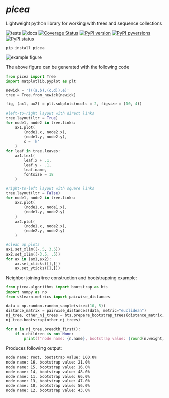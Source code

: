 _picea_
=======

Lightweight python library for working with trees and sequence collections

![tests](https://github.com/holmrenser/picea/workflows/tests/badge.svg)
![docs](https://github.com/holmrenser/picea/workflows/docs/badge.svg?branch=master)
[![Coverage Status](https://coveralls.io/repos/github/holmrenser/picea/badge.svg?branch=master)](https://coveralls.io/github/holmrenser/picea?branch=master)
[![PyPI version](https://badge.fury.io/py/picea.svg)](https://badge.fury.io/py/picea)
[![PyPI pyversions](https://img.shields.io/pypi/pyversions/picea.svg)](https://pypi.python.org/pypi/ansicolortags/)
[![PyPI status](https://img.shields.io/pypi/status/picea.svg)](https://pypi.python.org/pypi/ansicolortags/)



```
pip install picea
```

![example figure](https://github.com/holmrenser/picea/raw/master/docs/example1.png)

The above figure can be generated with the following code

```python
from picea import Tree
import matplotlib.pyplot as plt

newick = '(((a,b),(c,d)),e)'
tree = Tree.from_newick(newick)

fig, (ax1, ax2) = plt.subplots(ncols = 2, figsize = (10, 4))

#left-to-right layout with direct links
tree.layout(ltr = True)
for node1, node2 in tree.links:
    ax1.plot(
        (node1.x, node2.x),
        (node1.y, node2.y),
        c = 'k'
    )
for leaf in tree.leaves:
    ax1.text(
        leaf.x + .1, 
        leaf.y - .1, 
        leaf.name,
        fontsize = 18
    )

#right-to-left layout with square links
tree.layout(ltr = False)
for node1, node2 in tree.links:
    ax2.plot(
        (node1.x, node1.x),
        (node1.y, node2.y)
    )
    ax2.plot(
        (node1.x, node2.x),
        (node2.y, node2.y)
    )

#clean up plots
ax1.set_xlim((-.5, 3.5))
ax2.set_xlim((-3.5, .5))
for ax in (ax1,ax2):
    ax.set_xticks([],[])
    ax.set_yticks([],[])
```

Neighbor joining tree construction and bootstrapping example:

```python
from picea.algorithms import bootstrap as bts
import numpy as np
from sklearn.metrics import pairwise_distances

data = np.random.random_sample(size=(10, 5))
distance_matrix = pairwise_distances(data, metric="euclidean")
nj_tree, other_nj_trees = bts.prepare_bootstrap_trees(distance_matrix, iteration=100)
nj_tree.bootstrap(other_nj_trees)

for n in nj_tree.breadth_first():
    if n.children is not None:
        print(f"node name: {n.name}, bootstrap value: {round(n.weight, 2)}%")
```

Produces following output:
```sh
node name: root, bootstrap value: 100.0%
node name: 16, bootstrap value: 21.0%
node name: 15, bootstrap value: 16.0%
node name: 14, bootstrap value: 48.0%
node name: 11, bootstrap value: 66.0%
node name: 13, bootstrap value: 47.0%
node name: 10, bootstrap value: 56.0%
node name: 12, bootstrap value: 43.0%
```